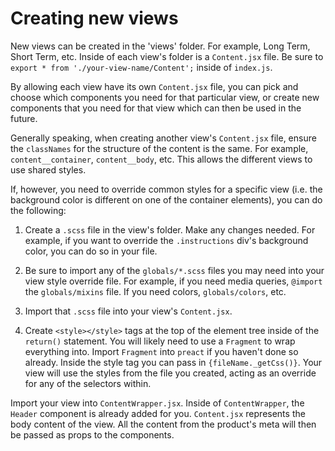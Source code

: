 # Creating new views

New views can be created in the 'views' folder. For example, Long Term, Short Term, etc. Inside of each view's folder is a `Content.jsx` file. Be sure to `export * from './your-view-name/Content';` inside of `index.js`.

By allowing each view have its own `Content.jsx` file, you can pick and choose which components you need for that particular view, or create new components that you need for that view which can then be used in the future.

Generally speaking, when creating another view's `Content.jsx` file, ensure the `classNames` for the structure of the content is the same. For example, `content__container`, `content__body`, etc. This allows the different views to use shared styles.

If, however, you need to override common styles for a specific view (i.e. the background color is different on one of the container elements), you can do the following:

1. Create a `.scss` file in the view's folder. Make any changes needed. For example, if you want to override the `.instructions` div's background color, you can do so in your file.

2. Be sure to import any of the `globals/*.scss` files you may need into your view style override file. For example, if you need media queries, `@import` the `globals/mixins` file. If you need colors, `globals/colors`, etc.

3. Import that `.scss` file into your view's `Content.jsx`.

4. Create `<style></style>` tags at the top of the element tree inside of the `return()` statement. You will likely need to use a `Fragment` to wrap everything into. Import `Fragment` into `preact` if you haven't done so already. Inside the style tag you can pass in `{fileName._getCss()}`. Your view will use the styles from the file you created, acting as an override for any of the selectors within.

Import your view into `ContentWrapper.jsx`. Inside of `ContentWrapper`, the `Header` component is already added for you. `Content.jsx` represents the body content of the view. All the content from the product's meta will then be passed as props to the components.
